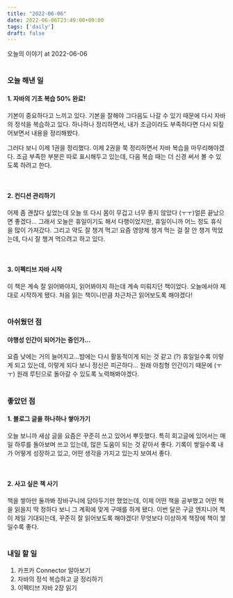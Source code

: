 ```yaml
---
title: "2022-06-06"
date: 2022-06-06T23:49:00+09:00
tags: ['daily']
draft: false
---
```

오늘의 이야기 at 2022-06-06
<!--more--> 

#
### 오늘 해낸 일
#### 1. 자바의 기초 복습 50% 완료!
기본이 중요하다고 느끼고 있다. 
기본을 잘해야 그다음도 나갈 수 있기 때문에 다시 자바의 정석을 복습하고 있다. 
하나하나 정리하면서, 내가 조금이라도 부족하다면 다시 되짚어보면서 내용을 정리해봤다. 

그러다 보니 이제 1권을 정리했다. 
이제 2권을 쭉 정리하면서 자바 복습을 마무리해야겠다. 
조금 부족한 부분은 따로 표시해두고 있는데, 다음 복습 때는 더 신경 써서 볼 수 있도록 하려고 한다.

<br/>

#### 2. 컨디션 관리하기
어제 좀 괜찮다 싶었는데 오늘 또 다시 몸이 무겁고 너무 좋지 않았다 (ㅜㅜ)얼른 끝났으면 좋겠다... 
그래서 오늘은 휴일이기도 해서 다행이었지만, 휴일이니까 어느 정도 휴식을 많이 가져갔다. 
그리고 약도 잘 챙겨 먹고! 요즘 영양제 챙겨 먹는 걸 잘 안 챙겨 먹었는데, 다시 잘 챙겨 먹으려고 하고 있다.

<br/>

#### 3. 이펙티브 자바 시작
이 책은 계속 잘 읽어봐야지, 읽어봐야지 하는데 계속 미뤄지던 책이었다. 
오늘에서야 제대로 시작하게 됐다. 
처음 읽는 책이니만큼 차근차근 읽어보도록 해야겠다!


#
### 아쉬웠던 점
#### 야행성 인간이 되어가는 중인가...
요즘 낮에는 거의 늘어지고...밤에는 다시 활동적이게 되는 것 같고 (?) 
휴일일수록 이렇게 되고 있는데, 이렇게 되다 보니 정신은 피곤하다... 
원래 아침형 인간이기 때문에 (ㅜㅜ) 원래 루틴으로 돌아갈 수 있도록 노력해봐야겠다.


#
### 좋았던 점
#### 1. 블로그 글을 하나하나 쌓아가기
오늘 보니까 새삼 글을 요즘은 꾸준히 쓰고 있어서 뿌듯했다. 
특히 회고글에 있어서는 매일 하루를 돌아보며 쓰고 있는데, 많은 도움이 되는 것 같아서 좋다. 
기록이 쌓일수록 내가 어떻게 성장하고 있고, 어떤 생각을 가지고 있는지 보여서 좋다.

<br/>

#### 2. 사고 싶은 책 사기
책을 쌓아만 둘까봐 장바구니에 담아두기만 했었는데, 이제 어떤 책을 공부했고 어떤 책을 읽을지 딱 정하다 보니 그 계획에 맞게 구매를 하게 됐다. 
이번 달은 구글 엔지니어 책이 제일 기대되는데, 꾸준히 잘 읽어보도록 해야겠다! 
무엇보다 이상하게 책장에 책이 쌓일수록 좋다.


#
### 내일 할 일
1. 카프카 Connector 알아보기
2. 자바의 정석 복습하고 글 정리하기
3. 이펙티브 자바 2장 읽기